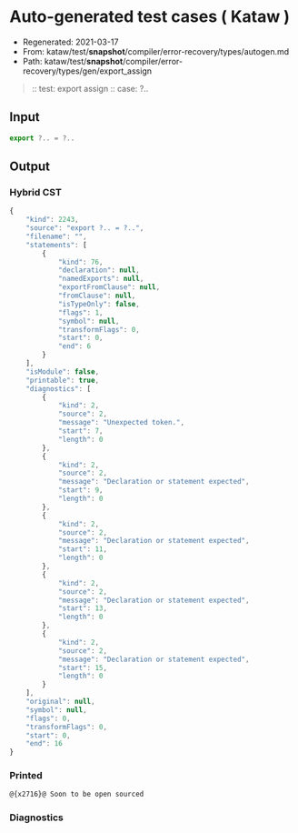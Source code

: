 # Auto-generated test cases ( Kataw )
- Regenerated: 2021-03-17
- From: kataw/test/__snapshot__/compiler/error-recovery/types/autogen.md
- Path: kataw/test/__snapshot__/compiler/error-recovery/types/gen/export_assign
> :: test: export assign
> :: case: ?..
## Input

`````js
export ?.. = ?..
`````

## Output

### Hybrid CST

```javascript
{
    "kind": 2243,
    "source": "export ?.. = ?..",
    "filename": "",
    "statements": [
        {
            "kind": 76,
            "declaration": null,
            "namedExports": null,
            "exportFromClause": null,
            "fromClause": null,
            "isTypeOnly": false,
            "flags": 1,
            "symbol": null,
            "transformFlags": 0,
            "start": 0,
            "end": 6
        }
    ],
    "isModule": false,
    "printable": true,
    "diagnostics": [
        {
            "kind": 2,
            "source": 2,
            "message": "Unexpected token.",
            "start": 7,
            "length": 0
        },
        {
            "kind": 2,
            "source": 2,
            "message": "Declaration or statement expected",
            "start": 9,
            "length": 0
        },
        {
            "kind": 2,
            "source": 2,
            "message": "Declaration or statement expected",
            "start": 11,
            "length": 0
        },
        {
            "kind": 2,
            "source": 2,
            "message": "Declaration or statement expected",
            "start": 13,
            "length": 0
        },
        {
            "kind": 2,
            "source": 2,
            "message": "Declaration or statement expected",
            "start": 15,
            "length": 0
        }
    ],
    "original": null,
    "symbol": null,
    "flags": 0,
    "transformFlags": 0,
    "start": 0,
    "end": 16
}
```

### Printed

```javascript
@{x2716}@ Soon to be open sourced
```

### Diagnostics

```javascript

```

